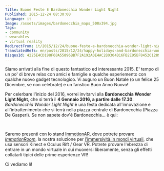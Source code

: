 ```yaml
---
Title: Buone Feste E Bardonecchia Wonder Light Night
Published: 2015-12-24 08:30:00
Language: it
Image: /assets/images/bardonecchia_maps_500x394.jpg
Tags:
- community
- wearables
- virtual reality
RedirectFrom: it/2015/12/24/buone-feste-e-bardonecchia-wonder-light-night.aspx
TranslatedRefs: en/posts/2015/12/24/happy-holidays-and-bardonecchia-wonder-light-night.md
DisqusId: 4225E4CD198F68A55896BB7F2A192A0E4AC2B0304B16FB2E95BF8452C1289737
---
```

Siamo arrivati alla fine di questo fantastico ed interessante 2015. E' tempo di un po' di breve relax con amici e famiglie e qualche esperiemento con qualche nuovo gadget tecnologico. Vi auguro un Buon Natale (o un felice 25 Dicembre, se non celebrate) e un fanstico Buon Anno Nuovo!

Per celerbare l'inizio del 2016, vorrei invitarvi alla <span>**Bardonecchia Wonder Light Night**, che si terrà il **4 Gennaio 2016, a partire dalle 17.30**.</span> <span>*Bardonecchia Wonder Light Night* è una festa dedicata all'innovazione e all'intrattenimento che si terrà nella piazza centrale di Bardonecchia (Piazza De Gasperi). Se non sapete dov'è Bardonecchia… è qui:</span>

<span><span>﻿</span>  
 </span>

Saremo presenti con lo stand <a href="http://www.immotionar.com/it/" target="_blank">ImmotionAR</a>, dove potrete provare *<a href="http://www.immotionar.com/it/servizi/immotionroom-immersione-in-spazi-virtuali/" target="_blank">ImmotionRoom</a>*, la nostra soluzione per <a href="https://www.youtube.com/channel/UCnkru5DOoPoOPqrEINBERQA" target="_blank">l'immersività in mondi virtuali</a>, che usa sensori Kinect e Oculus Rift / Gear VR. Potrete provare l'ebrezza di entrare in un mondo virtuale in cui muoversi liberamente, senza gli effetti collatarli tipici delle prime esperienze VR!

Ci vediamo lì!